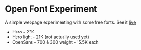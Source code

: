 # Open Font Experiment

A simple webpage experimenting with some free fonts.  See it [live](http://ultrasaurus.github.io/webfont-example/)

* Hero - 23K
* Hero light - 21K (not actually used yet)
* OpenSans - 700 & 300 weight - 15.5K each

